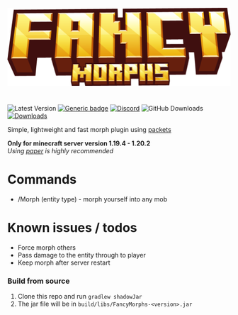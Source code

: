 ![](fancymorphs_title.png)

#                         

![Latest Version](https://img.shields.io/github/v/release/FancyMcPlugins/FancyMorphs?style=flat-square)
[![Generic badge](https://img.shields.io/badge/folia-supported-green.svg)](https://shields.io/)
[![Discord](https://img.shields.io/discord/899740810956910683?color=7289da&logo=Discord&label=Discord&style=flat-square)](https://discord.gg/ZUgYCEJUEx)
![GitHub Downloads](https://img.shields.io/github/downloads/FancyMcPlugins/FancyMorphs/total?logo=GitHub&style=flat-square)
[![Downloads](https://img.shields.io/modrinth/dt/fancymorphs?color=00AF5C&label=modrinth&style=flat&logo=modrinth)](https://modrinth.com/plugin/fancynpcs/versions)

Simple, lightweight and fast morph plugin using [packets](https://wiki.vg/Protocol)

**Only for minecraft server version 1.19.4 - 1.20.2**<br>
_Using [paper](https://papermc.io/downloads) is highly recommended_

# Commands

- /Morph (entity type) - morph yourself into any mob

# Known issues / todos

- Force morph others
- Pass damage to the entity through to player
- Keep morph after server restart

### Build from source

1. Clone this repo and run `gradlew shadowJar`
2. The jar file will be in `build/libs/FancyMorphs-<version>.jar`
